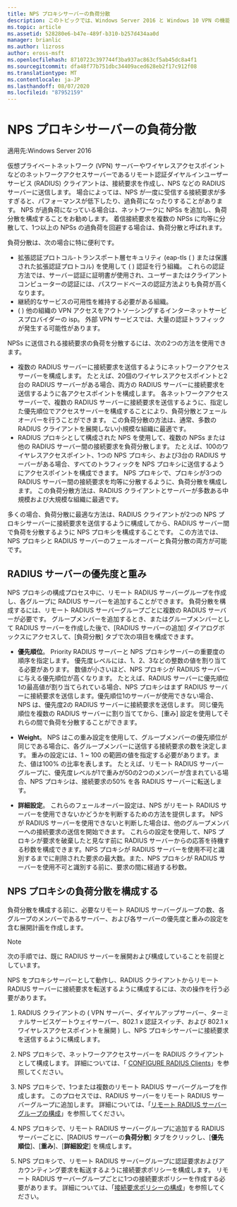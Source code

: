 ```yaml
---
title: NPS プロキシサーバーの負荷分散
description: このトピックでは、Windows Server 2016 と Windows 10 VPN の機能について説明します。
ms.topic: article
ms.assetid: 528280e6-b47e-489f-b310-b257d434aa0d
manager: brianlic
ms.author: lizross
author: eross-msft
ms.openlocfilehash: 8710723c397744f3ba937ac863cf5ab45dc8a4f1
ms.sourcegitcommit: dfa48f77b751dbc34409aced628eb2f17c912f08
ms.translationtype: MT
ms.contentlocale: ja-JP
ms.lasthandoff: 08/07/2020
ms.locfileid: "87952159"
---
```

# <a name="nps-proxy-server-load-balancing"></a>NPS プロキシサーバーの負荷分散

適用先:Windows Server 2016

仮想プライベートネットワーク (VPN) サーバーやワイヤレスアクセスポイントなどのネットワークアクセスサーバーであるリモート認証ダイヤルインユーザーサービス (RADIUS) クライアントは、接続要求を作成し、NPS などの RADIUS サーバーに送信します。 場合によっては、NPS が一度に受信する接続要求が多すぎると、パフォーマンスが低下したり、過負荷になったりすることがあります。 NPS が過負荷になっている場合は、ネットワークに NPSs を追加し、負荷分散を構成することをお勧めします。 着信接続要求を複数の NPSs に均等に分散して、1つ以上の NPSs の過負荷を回避する場合は、負荷分散と呼ばれます。

負荷分散は、次の場合に特に便利です。

- 拡張認証プロトコル-トランスポート層セキュリティ (eap-tls \( \) または保護された拡張認証プロトコル) を使用して \( \) 認証を行う組織。 これらの認証方法では、サーバー認証に証明書が使用され、ユーザーまたはクライアントコンピューターの認証には、パスワードベースの認証方法よりも負荷が高くなります。
- 継続的なサービスの可用性を維持する必要がある組織。
- \( \) 他の組織の VPN アクセスをアウトソーシングするインターネットサービスプロバイダーの isp。 外部 VPN サービスでは、大量の認証トラフィックが発生する可能性があります。

NPSs に送信される接続要求の負荷を分散するには、次の2つの方法を使用できます。

- 複数の RADIUS サーバーに接続要求を送信するようにネットワークアクセスサーバーを構成します。 たとえば、20個のワイヤレスアクセスポイントと2台の RADIUS サーバーがある場合、両方の RADIUS サーバーに接続要求を送信するように各アクセスポイントを構成します。 各ネットワークアクセスサーバーで、複数の RADIUS サーバーに接続要求を送信するように、指定した優先順位でアクセスサーバーを構成することにより、負荷分散とフェールオーバーを行うことができます。 この負荷分散の方法は、通常、多数の RADIUS クライアントを展開しない小規模な組織に最適です。
- RADIUS プロキシとして構成された NPS を使用して、複数の NPSs または他の RADIUS サーバー間の接続要求を負荷分散します。 たとえば、100のワイヤレスアクセスポイント、1つの NPS プロキシ、および3台の RADIUS サーバーがある場合、すべてのトラフィックを NPS プロキシに送信するようにアクセスポイントを構成できます。 NPS プロキシで、プロキシが3つの RADIUS サーバー間の接続要求を均等に分散するように、負荷分散を構成します。 この負荷分散方法は、RADIUS クライアントとサーバーが多数ある中規模および大規模な組織に最適です。

多くの場合、負荷分散に最適な方法は、RADIUS クライアントが2つの NPS プロキシサーバーに接続要求を送信するように構成してから、RADIUS サーバー間で負荷を分散するように NPS プロキシを構成することです。 この方法では、NPS プロキシと RADIUS サーバーのフェールオーバーと負荷分散の両方が可能です。

## <a name="radius-server-priority-and-weight"></a>RADIUS サーバーの優先度と重み

NPS プロキシの構成プロセス中に、リモート RADIUS サーバーグループを作成し、各グループに RADIUS サーバーを追加することができます。 負荷分散を構成するには、リモート RADIUS サーバーグループごとに複数の RADIUS サーバーが必要です。 グループメンバーを追加するとき、またはグループメンバーとして RADIUS サーバーを作成した後で、[RADIUS サーバーの追加] ダイアログボックスにアクセスして、[負荷分散] タブで次の項目を構成できます。

- **優先順位**。 Priority RADIUS サーバーと NPS プロキシサーバーの重要度の順序を指定します。 優先度レベルには、1、2、3などの整数の値を割り当てる必要があります。 数値が小さいほど、NPS プロキシが RADIUS サーバーに与える優先順位が高くなります。 たとえば、RADIUS サーバーに優先順位1の最高値が割り当てられている場合、NPS プロキシはまず RADIUS サーバーに接続要求を送信します。優先順位1のサーバーが使用できない場合、NPS は、優先度2の RADIUS サーバーに接続要求を送信します。 同じ優先順位を複数の RADIUS サーバーに割り当ててから、[重み] 設定を使用してそれらの間で負荷を分散することができます。

- **Weight**。 NPS はこの重み設定を使用して、グループメンバーの優先順位が同じである場合に、各グループメンバーに送信する接続要求の数を決定します。 重みの設定には、1 ~ 100 の範囲の値を指定する必要があります。また、値は100% の比率を表します。 たとえば、リモート RADIUS サーバーグループに、優先度レベルが1で重みが50の2つのメンバーが含まれている場合、NPS プロキシは、接続要求の50% を各 RADIUS サーバーに転送します。

- **詳細設定**。 これらのフェールオーバー設定は、NPS がリモート RADIUS サーバーを使用できないかどうかを判断するための方法を提供します。 NPS が RADIUS サーバーを使用できないと判断した場合は、他のグループメンバーへの接続要求の送信を開始できます。 これらの設定を使用して、NPS プロキシが要求を破棄したと見なす前に RADIUS サーバーからの応答を待機する秒数を構成できます。NPS プロキシが RADIUS サーバーを使用不可と識別するまでに削除された要求の最大数。また、NPS プロキシが RADIUS サーバーを使用不可と識別する前に、要求の間に経過する秒数。

## <a name="configure-nps-proxy-load-balancing"></a>NPS プロキシの負荷分散を構成する

負荷分散を構成する前に、必要なリモート RADIUS サーバーグループの数、各グループのメンバーであるサーバー、および各サーバーの優先度と重みの設定を含む展開計画を作成します。

>[!NOTE]
>次の手順では、既に RADIUS サーバーを展開および構成していることを前提としています。

NPS をプロキシサーバーとして動作し、RADIUS クライアントからリモート RADIUS サーバーに接続要求を転送するように構成するには、次の操作を行う必要があります。

1. RADIUS クライアントの \( VPN サーバー、ダイヤルアップサーバー、ターミナルサービスゲートウェイサーバー、802.1 x 認証スイッチ、および 802.1 x ワイヤレスアクセスポイントを展開 \) し、NPS プロキシサーバーに接続要求を送信するように構成します。

2. NPS プロキシで、ネットワークアクセスサーバーを RADIUS クライアントとして構成します。 詳細については、「 [CONFIGURE RADIUS Clients](https://docs.microsoft.com/windows-server/networking/technologies/nps/nps-radius-clients-configure)」を参照してください。

3. NPS プロキシで、1つまたは複数のリモート RADIUS サーバーグループを作成します。 このプロセスでは、RADIUS サーバーをリモート RADIUS サーバーグループに追加します。 詳細については、「[リモート RADIUS サーバーグループの構成](https://docs.microsoft.com/windows-server/networking/technologies/nps/nps-crp-rrsg-configure)」を参照してください。

4. NPS プロキシで、リモート RADIUS サーバーグループに追加する RADIUS サーバーごとに、[RADIUS サーバーの**負荷分散**] タブをクリックし、[**優先順位**]、[**重み**]、[**詳細設定**] を構成します。

5. NPS プロキシで、リモート RADIUS サーバーグループに認証要求およびアカウンティング要求を転送するように接続要求ポリシーを構成します。 リモート RADIUS サーバーグループごとに1つの接続要求ポリシーを作成する必要があります。 詳細については、「[接続要求ポリシーの構成](https://docs.microsoft.com/windows-server/networking/technologies/nps/nps-crp-configure)」を参照してください。


